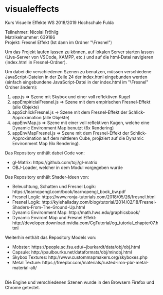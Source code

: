 # visualeffects
Kurs Visuelle Effekte WS 2018/2019 Hochschule Fulda 

Teilnehmer: Nicolai Fröhlig <br>
Matrikelnummer: 639186 <br>
Projekt: Fresnel Effekt (Ist dann im Ordner "\Fresnel") <br>

Um das Projekt laufen lassen zu können, auf lokalen Server starten lassen (Live-Server von VSCode, XAMPP, etc.) und auf die  html-Datei navigieren (index.html in Fresnel-Ordner).

Um dabei die verschiedenen Szenen zu benutzen, müssen verschiedene JavaScript-Dateien in der Zeile 24 der index.html eingebunden werden (einfach eingebundene JavaScript-Datei in der index.html im "\Fresnel" Ordner ändern):
<br>
<ol>
    <li> app.js => Szene mit Skybox und einer voll reflektiven Kugel</li>
    <li> appEmpiricialFresnel.js => Szene mit dem empirischen Fresnel-Effekt (alle Objekte)</li>
    <li> appSchlickFresnel.js => Szene mit dem Fresnel-Effekt der Schlick-Approximation (alle Objekte)</li>
    <li> appEnvMap.js => Szene mit einer voll reflektiven Kugen, welche eine Dynamic Environment Map benutzt (6x Rendering)</li>
    <li> appEnvMapFresnel.js => Szene mit dem Fresnel-Effekt der Schlick-Approximation auf dem mittleren Cube, projiziert auf die Dynamic Environment Map (6x Rendering).</li>
</ol>
Das Repository enthält dabei Code von:
<ul>
    <li>gl-Matrix: https://github.com/toji/gl-matrix </li>
    <li>OBJ-Loader, welcher in dem Modul vorgegeben wurde </li>
</ul>
Das Repository enthält Shader-Ideen von:
<ul>
    <li>Beleuchtung, Schatten und Fresnel Logik: https://learnopengl.com/book/learnopengl_book_bw.pdf </li>
    <li>Fresnel Logik: https://www.ronja-tutorials.com/2018/05/26/fresnel.html</li>
    <li>Fresnel Logik: http://kylehalladay.com/blog/tutorial/2014/02/18/Fresnel-Shaders-From-The-Ground-Up.html</li>
    <li>Dynamic Environment Map: http://math.hws.edu/graphicsbook/</li>
    <li>Dynamic Environt Map und Fresnel Effekt: http://developer.download.nvidia.com/CgTutorial/cg_tutorial_chapter07.html</li>
</ul>
Weiterhin enthält das Repository Models von:
<br>
<ul>
    <li>Mobster: https://people.sc.fsu.edu/~jburkardt/data/obj/obj.html </li>
    <li>Capsule: http://paulbourke.net/dataformats/obj/minobj.html </li>
    <li>Skybox Textures: http://www.custommapmakers.org/skyboxes.php</li>
    <li>Metal Texture: https://freepbr.com/materials/rusted-iron-pbr-metal-material-alt/</li>
</ul>
<br>
Die Engine und verschiedenen Szenen wurde in den Browsern Firefox und Chrome getestet.

